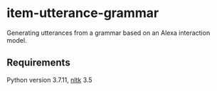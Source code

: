 # item-utterance-grammar
Generating utterances from a grammar based on an Alexa interaction model.

## Requirements
Python version 3.7.11, [nltk](https://www.nltk.org/install.html) 3.5
